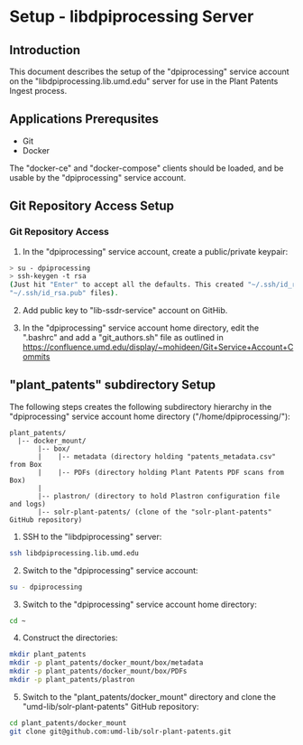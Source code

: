 # Setup - libdpiprocessing Server

## Introduction

This document describes the setup of the "dpiprocessing" service account on the
"libdpiprocessing.lib.umd.edu" server for use in the Plant Patents Ingest
process.

## Applications Prerequsites

* Git
* Docker

The "docker-ce" and "docker-compose" clients should be loaded, and be usable by
the "dpiprocessing" service account.

## Git Repository Access Setup

### Git Repository Access

1) In the "dpiprocessing" service account, create a public/private keypair:

```bash
> su - dpiprocessing
> ssh-keygen -t rsa
(Just hit "Enter" to accept all the defaults. This created "~/.ssh/id_rsa" and
"~/.ssh/id_rsa.pub" files).
```

2) Add public key to "lib-ssdr-service" account on GitHib.

3) In the "dpiprocessing" service account home directory, edit the ".bashrc"
and add a "git_authors.sh" file as outlined in
<https://confluence.umd.edu/display/~mohideen/Git+Service+Account+Commits>

## "plant_patents" subdirectory Setup

The following steps creates the following subdirectory hierarchy in the
"dpiprocessing" service account home directory ("/home/dpiprocessing/"):

```text
plant_patents/
  |-- docker_mount/
       |-- box/
       |    |-- metadata (directory holding "patents_metadata.csv" from Box
       |    |-- PDFs (directory holding Plant Patents PDF scans from Box)
       |
       |-- plastron/ (directory to hold Plastron configuration file and logs)
       |-- solr-plant-patents/ (clone of the "solr-plant-patents" GitHub repository)
```

1) SSH to the "libdpiprocessing" server:

```bash
ssh libdpiprocessing.lib.umd.edu
```

2) Switch to the "dpiprocessing" service account:

```bash
su - dpiprocessing
```

3) Switch to the "dpiprocessing" service account home directory:

```bash
cd ~
```

4) Construct the directories:

```bash
mkdir plant_patents
mkdir -p plant_patents/docker_mount/box/metadata
mkdir -p plant_patents/docker_mount/box/PDFs
mkdir -p plant_patents/plastron
```

5) Switch to the "plant_patents/docker_mount" directory and clone the
"umd-lib/solr-plant-patents" GitHub repository:

```bash
cd plant_patents/docker_mount
git clone git@github.com:umd-lib/solr-plant-patents.git
```
